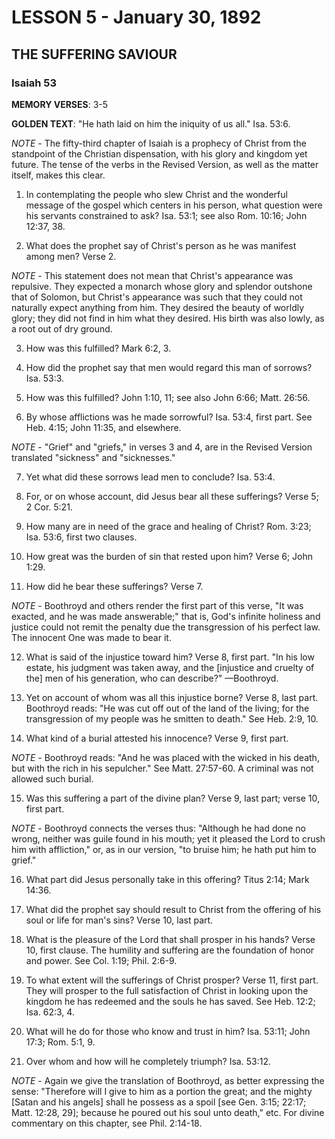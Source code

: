 # LESSON 5 - January 30, 1892
## THE SUFFERING SAVIOUR
### Isaiah 53

**MEMORY VERSES**: 3-5

**GOLDEN TEXT**: "He hath laid on him the iniquity of us all." Isa. 53:6.

*NOTE* - The fifty-third chapter of Isaiah is a prophecy of Christ from the standpoint of the Christian dispensation, with his glory and kingdom yet future. The tense of the verbs in the Revised Version, as well as the matter itself, makes this clear.

1. In contemplating the people who slew Christ and the wonderful message of the gospel which centers in his person, what question were his servants constrained to ask? Isa. 53:1; see also Rom. 10:16; John 12:37, 38.

2. What does the prophet say of Christ's person as he was manifest among men? Verse 2.

*NOTE* - This statement does not mean that Christ's appearance was repulsive. They expected a monarch whose glory and splendor outshone that of Solomon, but Christ's appearance was such that they could not naturally expect anything from him. They desired the beauty of worldly glory; they did not find in him what they desired. His birth was also lowly, as a root out of dry ground.

3. How was this fulfilled? Mark 6:2, 3.

4. How did the prophet say that men would regard this man of sorrows? Isa. 53:3.

5. How was this fulfilled? John 1:10, 11; see also John 6:66; Matt. 26:56.

6. By whose afflictions was he made sorrowful? Isa. 53:4, first part. See Heb. 4:15; John 11:35, and elsewhere.

*NOTE* - "Grief" and "griefs," in verses 3 and 4, are in the Revised Version translated "sickness" and "sicknesses."

7. Yet what did these sorrows lead men to conclude? Isa. 53:4.

8. For, or on whose account, did Jesus bear all these sufferings? Verse 5; 2 Cor. 5:21.

9. How many are in need of the grace and healing of Christ? Rom. 3:23; Isa. 53:6, first two clauses.

10. How great was the burden of sin that rested upon him? Verse 6; John 1:29.

11. How did he bear these sufferings? Verse 7.

*NOTE* - Boothroyd and others render the first part of this verse, "It was exacted, and he was made answerable;" that is, God's infinite holiness and justice could not remit the penalty due the transgression of his perfect law. The innocent One was made to bear it.

12. What is said of the injustice toward him? Verse 8, first part. "In his low estate, his judgment was taken away, and the [injustice and cruelty of the] men of his generation, who can describe?" —Boothroyd.

13. Yet on account of whom was all this injustice borne? Verse 8, last part. Boothroyd reads: "He was cut off out of the land of the living; for the transgression of my people was he smitten to death." See Heb. 2:9, 10.

14. What kind of a burial attested his innocence? Verse 9, first part.

*NOTE* - Boothroyd reads: "And he was placed with the wicked in his death, but with the rich in his sepulcher." See Matt. 27:57-60. A criminal was not allowed such burial.

15. Was this suffering a part of the divine plan? Verse 9, last part; verse 10, first part.

*NOTE* - Boothroyd connects the verses thus: "Although he had done no wrong, neither was guile found in his mouth; yet it pleased the Lord to crush him with affliction," or, as in our version, "to bruise him; he hath put him to grief."

16. What part did Jesus personally take in this offering? Titus 2:14; Mark 14:36.

17. What did the prophet say should result to Christ from the offering of his soul or life for man's sins? Verse 10, last part.

18. What is the pleasure of the Lord that shall prosper in his hands? Verse 10, first clause. The humility and suffering are the foundation of honor and power. See Col. 1:19; Phil. 2:6-9.

19. To what extent will the sufferings of Christ prosper? Verse 11, first part. They will prosper to the full satisfaction of Christ in looking upon the kingdom he has redeemed and the souls he has saved. See Heb. 12:2; Isa. 62:3, 4.

20. What will he do for those who know and trust in him? Isa. 53:11; John 17:3; Rom. 5:1, 9.

21. Over whom and how will he completely triumph? Isa. 53:12.

*NOTE* - Again we give the translation of Boothroyd, as better expressing the sense: "Therefore will I give to him as a portion the great; and the mighty [Satan and his angels] shall he possess as a spoil [see Gen. 3:15; 22:17; Matt. 12:28, 29]; because he poured out his soul unto death," etc. For divine commentary on this chapter, see Phil. 2:14-18.